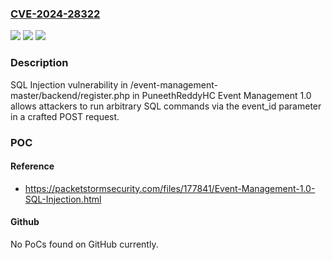 ### [CVE-2024-28322](https://cve.mitre.org/cgi-bin/cvename.cgi?name=CVE-2024-28322)
![](https://img.shields.io/static/v1?label=Product&message=n%2Fa&color=blue)
![](https://img.shields.io/static/v1?label=Version&message=n%2Fa&color=blue)
![](https://img.shields.io/static/v1?label=Vulnerability&message=n%2Fa&color=brighgreen)

### Description

SQL Injection vulnerability in /event-management-master/backend/register.php in PuneethReddyHC Event Management 1.0 allows attackers to run arbitrary SQL commands via the event_id parameter in a crafted POST request.

### POC

#### Reference
- https://packetstormsecurity.com/files/177841/Event-Management-1.0-SQL-Injection.html

#### Github
No PoCs found on GitHub currently.

